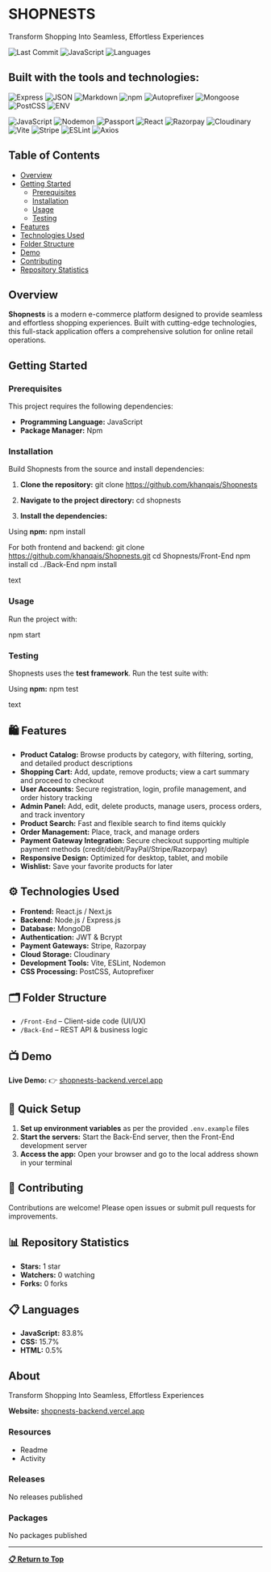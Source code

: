 # SHOPNESTS

Transform Shopping Into Seamless, Effortless Experiences

![Last Commit](https://img.shields.io/badge/last%20commit-last%20sunday-blue)
![JavaScript](https://img.shields.io/badge/javascript-83.8%25-yellow)
![Languages](https://img.shields.io/badge/languages-3-blue)

## Built with the tools and technologies:

![Express](https://img.shields.io/badge/Express-000000?style=for-the-badge&logo=express&logoColor=white)
![JSON](https://img.shields.io/badge/JSON-000000?style=for-the-badge&logo=json&logoColor=white)
![Markdown](https://img.shields.io/badge/Markdown-000000?style=for-the-badge&logo=markdown&logoColor=white)
![npm](https://img.shields.io/badge/npm-CB3837?style=for-the-badge&logo=npm&logoColor=white)
![Autoprefixer](https://img.shields.io/badge/Autoprefixer-DD3735?style=for-the-badge&logo=autoprefixer&logoColor=white)
![Mongoose](https://img.shields.io/badge/Mongoose-880000?style=for-the-badge&logo=mongoose&logoColor=white)
![PostCSS](https://img.shields.io/badge/PostCSS-DD3A0A?style=for-the-badge&logo=postcss&logoColor=white)
![ENV](https://img.shields.io/badge/.ENV-ECD53F?style=for-the-badge&logo=dotenv&logoColor=black)

![JavaScript](https://img.shields.io/badge/JavaScript-F7DF1E?style=for-the-badge&logo=javascript&logoColor=black)
![Nodemon](https://img.shields.io/badge/Nodemon-76D04B?style=for-the-badge&logo=nodemon&logoColor=white)
![Passport](https://img.shields.io/badge/Passport-34E27A?style=for-the-badge&logo=passport&logoColor=white)
![React](https://img.shields.io/badge/React-20232A?style=for-the-badge&logo=react&logoColor=61DAFB)
![Razorpay](https://img.shields.io/badge/Razorpay-02042B?style=for-the-badge&logo=razorpay&logoColor=3395FF)
![Cloudinary](https://img.shields.io/badge/Cloudinary-3448C5?style=for-the-badge&logo=cloudinary&logoColor=white)
![Vite](https://img.shields.io/badge/Vite-646CFF?style=for-the-badge&logo=vite&logoColor=white)
![Stripe](https://img.shields.io/badge/Stripe-008CDD?style=for-the-badge&logo=stripe&logoColor=white)
![ESLint](https://img.shields.io/badge/ESLint-4B32C3?style=for-the-badge&logo=eslint&logoColor=white)
![Axios](https://img.shields.io/badge/Axios-671DDF?style=for-the-badge&logo=axios&logoColor=white)

## Table of Contents

- [Overview](#overview)
- [Getting Started](#getting-started)
  - [Prerequisites](#prerequisites)
  - [Installation](#installation)
  - [Usage](#usage)
  - [Testing](#testing)
- [Features](#features)
- [Technologies Used](#technologies-used)
- [Folder Structure](#folder-structure)
- [Demo](#demo)
- [Contributing](#contributing)
- [Repository Statistics](#repository-statistics)

## Overview

**Shopnests** is a modern e-commerce platform designed to provide seamless and effortless shopping experiences. Built with cutting-edge technologies, this full-stack application offers a comprehensive solution for online retail operations.

## Getting Started

### Prerequisites

This project requires the following dependencies:

- **Programming Language:** JavaScript
- **Package Manager:** Npm

### Installation
Build Shopnests from the source and install dependencies:

1. **Clone the repository:**
git clone https://github.com/khanqais/Shopnests


3. **Navigate to the project directory:**
cd shopnests


4. **Install the dependencies:**

Using **npm:**
npm install


For both frontend and backend:
git clone https://github.com/khanqais/Shopnests.git
cd Shopnests/Front-End
npm install
cd ../Back-End
npm install

text

### Usage

Run the project with:

npm start


### Testing

Shopnests uses the **test framework**. Run the test suite with:

Using **npm:**
npm test

text

## 🛍️ Features

- **Product Catalog:** Browse products by category, with filtering, sorting, and detailed product descriptions
- **Shopping Cart:** Add, update, remove products; view a cart summary and proceed to checkout
- **User Accounts:** Secure registration, login, profile management, and order history tracking
- **Admin Panel:** Add, edit, delete products, manage users, process orders, and track inventory
- **Product Search:** Fast and flexible search to find items quickly
- **Order Management:** Place, track, and manage orders
- **Payment Gateway Integration:** Secure checkout supporting multiple payment methods (credit/debit/PayPal/Stripe/Razorpay)
- **Responsive Design:** Optimized for desktop, tablet, and mobile
- **Wishlist:** Save your favorite products for later

## ⚙️ Technologies Used

- **Frontend:** React.js / Next.js
- **Backend:** Node.js / Express.js
- **Database:** MongoDB
- **Authentication:** JWT & Bcrypt
- **Payment Gateways:** Stripe, Razorpay
- **Cloud Storage:** Cloudinary
- **Development Tools:** Vite, ESLint, Nodemon
- **CSS Processing:** PostCSS, Autoprefixer

## 🗂️ Folder Structure

- `/Front-End` – Client-side code (UI/UX)
- `/Back-End` – REST API & business logic

## 📺 Demo

**Live Demo:** 👉 [shopnests-backend.vercel.app](https://shopnests-backend.vercel.app)

## 🚀 Quick Setup

1. **Set up environment variables** as per the provided `.env.example` files
2. **Start the servers:** Start the Back-End server, then the Front-End development server
3. **Access the app:** Open your browser and go to the local address shown in your terminal

## 🤝 Contributing

Contributions are welcome! Please open issues or submit pull requests for improvements.

## 📊 Repository Statistics

- **Stars:** 1 star
- **Watchers:** 0 watching
- **Forks:** 0 forks

## 📋 Languages

- **JavaScript:** 83.8%
- **CSS:** 15.7%
- **HTML:** 0.5%

## About

Transform Shopping Into Seamless, Effortless Experiences

**Website:** [shopnests-backend.vercel.app](https://shopnests-backend.vercel.app)

### Resources

- Readme
- Activity

### Releases

No releases published

### Packages

No packages published

---

**[📋 Return to Top](#shopnests)**

